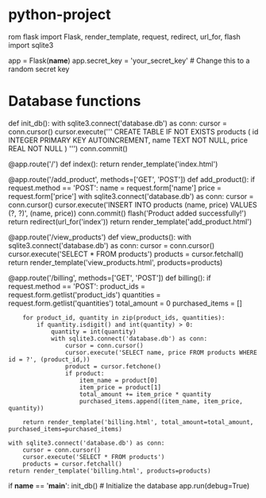 # python-project
rom flask import Flask, render_template, request, redirect, url_for, flash
import sqlite3

app = Flask(__name__)
app.secret_key = 'your_secret_key'  # Change this to a random secret key

# Database functions
def init_db():
    with sqlite3.connect('database.db') as conn:
        cursor = conn.cursor()
        cursor.execute('''
            CREATE TABLE IF NOT EXISTS products (
                id INTEGER PRIMARY KEY AUTOINCREMENT,
                name TEXT NOT NULL,
                price REAL NOT NULL
            )
        ''')
        conn.commit()

@app.route('/')
def index():
    return render_template('index.html')

@app.route('/add_product', methods=['GET', 'POST'])
def add_product():
    if request.method == 'POST':
        name = request.form['name']
        price = request.form['price']
        with sqlite3.connect('database.db') as conn:
            cursor = conn.cursor()
            cursor.execute('INSERT INTO products (name, price) VALUES (?, ?)', (name, price))
            conn.commit()
        flash('Product added successfully!')
        return redirect(url_for('index'))
    return render_template('add_product.html')

@app.route('/view_products')
def view_products():
    with sqlite3.connect('database.db') as conn:
        cursor = conn.cursor()
        cursor.execute('SELECT * FROM products')
        products = cursor.fetchall()
    return render_template('view_products.html', products=products)

@app.route('/billing', methods=['GET', 'POST'])
def billing():
    if request.method == 'POST':
        product_ids = request.form.getlist('product_ids')
        quantities = request.form.getlist('quantities')
        total_amount = 0
        purchased_items = []

        for product_id, quantity in zip(product_ids, quantities):
            if quantity.isdigit() and int(quantity) > 0:
                quantity = int(quantity)
                with sqlite3.connect('database.db') as conn:
                    cursor = conn.cursor()
                    cursor.execute('SELECT name, price FROM products WHERE id = ?', (product_id,))
                    product = cursor.fetchone()
                    if product:
                        item_name = product[0]
                        item_price = product[1]
                        total_amount += item_price * quantity
                        purchased_items.append((item_name, item_price, quantity))

        return render_template('billing.html', total_amount=total_amount, purchased_items=purchased_items)

    with sqlite3.connect('database.db') as conn:
        cursor = conn.cursor()
        cursor.execute('SELECT * FROM products')
        products = cursor.fetchall()
    return render_template('billing.html', products=products)

if __name__ == '__main__':
    init_db()  # Initialize the database
    app.run(debug=True)
